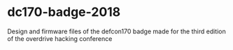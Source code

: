 # dc170-badge-2018
Design and firmware files of the defcon170 badge made for the third edition of the overdrive hacking conference
